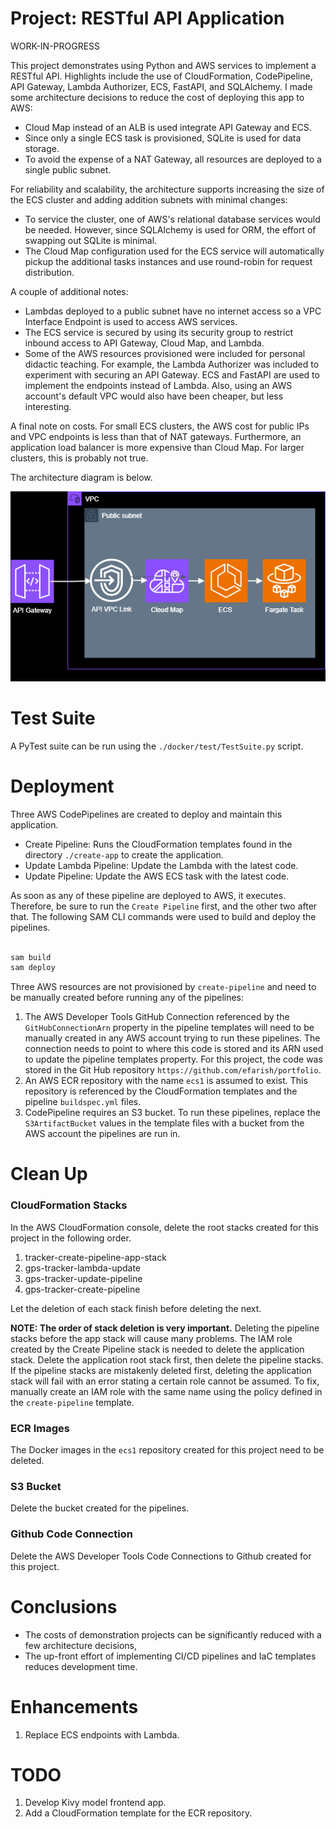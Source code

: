 # Project: RESTful API Application

WORK-IN-PROGRESS

This project demonstrates using Python and AWS services to implement a RESTful API. Highlights include the use of CloudFormation, CodePipeline, API Gateway, Lambda Authorizer, ECS, FastAPI, and SQLAlchemy. I made some architecture decisions to reduce the cost of deploying this app to AWS: 

* Cloud Map instead of an ALB is used integrate API Gateway and ECS.
* Since only a single ECS task is provisioned, SQLite is used for data storage. 
* To avoid the expense of a NAT Gateway, all resources are deployed to a single public subnet. 

For reliability and scalability, the architecture supports increasing the size of the ECS cluster and adding addition subnets with minimal changes:

* To service the cluster, one of AWS's relational database services would be needed. However, since SQLAlchemy is used for ORM, the effort of swapping out SQLite is minimal.
* The Cloud Map configuration used for the ECS service will automatically pickup the additional tasks instances and use round-robin for request distribution.

A couple of additional notes:

* Lambdas deployed to a public subnet have no internet access so a VPC Interface Endpoint is used to access AWS services.
* The ECS service is secured by using its security group to restrict inbound access to API Gateway, Cloud Map, and Lambda.   
* Some of the AWS resources provisioned were included for personal didactic teaching. For example, the Lambda Authorizer was included to experiment with securing an API Gateway. ECS and FastAPI are used to implement the endpoints instead of Lambda. Also, using an AWS account's default VPC would also have been cheaper, but less interesting.
 
A final note on costs. For small ECS clusters, the AWS cost for public IPs and VPC endpoints is less than that of NAT gateways. Furthermore, an application load balancer is more expensive than Cloud Map. For larger clusters, this is probably not true.

The architecture diagram is below.

<p align="center">
  <img src="./assets/img/nw1.png" />
</p>

# Test Suite

A PyTest suite can be run using the `./docker/test/TestSuite.py` script.

# Deployment

Three AWS CodePipelines are created to deploy and maintain this application.

- Create Pipeline: Runs the CloudFormation templates found in the directory `./create-app` to create the application.
- Update Lambda Pipeline: Update the Lambda with the latest code. 
- Update Pipeline: Update the AWS ECS task with the latest code. 

As soon as any of these pipeline are deployed to AWS, it executes. Therefore, be sure to run the `Create Pipeline` first, and the other two after that. The following SAM CLI commands were used to build and deploy the pipelines.

```bash

sam build
sam deploy

```

Three AWS resources are not provisioned by `create-pipeline` and need to be manually created before running any of the pipelines:

1. The AWS Developer Tools GitHub Connection referenced by the `GitHubConnectionArn` property in the pipeline templates will need to be manually created in any AWS account trying to run these pipelines. The connection needs to point to where this code is stored and its ARN used to update the pipeline templates property. For this project, the code was stored in the Git Hub repository `https://github.com/efarish/portfolio`. 
2. An AWS ECR repository with the name `ecs1` is assumed to exist. This repository is referenced by the CloudFormation templates and the pipeline `buildspec.yml` files.
3. CodePipeline requires an S3 bucket. To run these pipelines, replace the `S3ArtifactBucket` values in the template files with a bucket from the AWS account the pipelines are run in.

# Clean Up 

### CloudFormation Stacks

In the AWS CloudFormation console, delete the root stacks created for this project in the following order. 

1. tracker-create-pipeline-app-stack
2. gps-tracker-lambda-update
3. gps-tracker-update-pipeline
4. gps-tracker-create-pipeline

Let the deletion of each stack finish before deleting the next.

**NOTE: The order of stack deletion is very important.** Deleting the pipeline stacks before the app stack will cause many problems. The IAM role created by the Create Pipeline stack is needed to delete the application stack. Delete the application root stack first, then delete the pipeline stacks. If the pipeline stacks are mistakenly deleted first, deleting the application stack will fail with an error stating a certain role cannot be assumed. To fix, manually create an IAM role with the same name using the policy defined in the `create-pipeline` template.  

### ECR Images

The Docker images in the `ecs1` repository created for this project need to be deleted.

### S3 Bucket

Delete the bucket created for the pipelines.

### Github Code Connection

Delete the AWS Developer Tools Code Connections to Github created for this project.

# Conclusions

* The costs of demonstration projects can be significantly reduced with a few architecture decisions,
* The up-front effort of implementing CI/CD pipelines and IaC templates reduces development time.

# Enhancements

1. Replace ECS endpoints with Lambda.

# TODO

1. Develop Kivy model frontend app.
1. Add a CloudFormation template for the ECR repository.